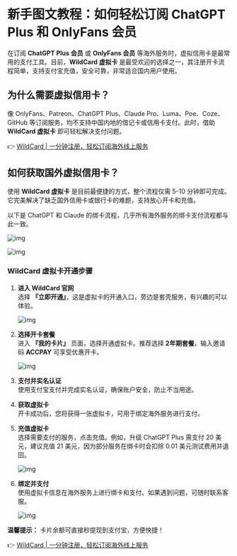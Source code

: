 # 新手图文教程：如何轻松订阅 ChatGPT Plus 和 OnlyFans 会员

在订阅 **ChatGPT Plus 会员** 或 **OnlyFans 会员** 等海外服务时，虚拟信用卡是最常用的支付工具。目前，**WildCard 虚拟卡** 是最受欢迎的选择之一，其注册开卡流程简单，支持支付宝充值，安全可靠，非常适合国内用户使用。

## 为什么需要虚拟信用卡？

像 OnlyFans、Patreon、ChatGPT Plus、Claude Pro、Luma、Poe、Coze、GitHub 等订阅服务，均不支持中国内地的借记卡或信用卡支付。此时，借助 **WildCard 虚拟卡** 即可轻松解决支付问题。

👉 [WildCard | 一分钟注册，轻松订阅海外线上服务](https://bbtdd.com/WildCard)

## 如何获取国外虚拟信用卡？

使用 **WildCard 虚拟卡** 是目前最便捷的方式，整个流程仅需 5-10 分钟即可完成。它完美解决了缺乏国外信用卡或银行卡的难题，支持放心开卡和充值。

以下是 ChatGPT 和 Claude 的绑卡流程，几乎所有海外服务的绑卡支付流程都与此一致。

![img](https://bbtdd.com/img/9728058700.webp)

![img](https://bbtdd.com/img/522884586492238.webp)

### WildCard 虚拟卡开通步骤

1. **进入 WildCard 官网**  
   选择 **『立即开通』**，这是虚拟卡的开通入口，旁边是套壳服务，有兴趣的可以体验。

   ![img](https://bbtdd.com/img/19416722.webp)

2. **选择开卡套餐**  
   进入 **『我的卡片』** 页面，选择开通虚拟卡。推荐选择 **2年期套餐**，输入邀请码 **ACCPAY** 可享受优惠开卡。

   ![img](https://bbtdd.com/img/228017669.webp)

3. **支付并实名认证**  
   使用支付宝支付并完成实名认证，确保账户安全，防止不当用途。

4. **获取虚拟卡**  
   开卡成功后，您将获得一张虚拟卡，可用于绑定海外服务进行支付。

   

5. **充值虚拟卡**  
   选择需要支付的服务，点击充值。例如，升级 ChatGPT Plus 需支付 20 美元，建议充值 21 美元，因为部分服务在绑卡时会扣除 0.01 美元测试费用并退回。

   ![img](https://bbtdd.com/img/8683421552551.webp)

6. **绑定并支付**  
   使用虚拟卡信息在海外服务上进行绑卡和支付。如果遇到问题，可随时联系客服。

   ![img](https://bbtdd.com/img/6589813014.webp)

**温馨提示：** 卡片余额可直接秒提现到支付宝，方便快捷！

👉 [WildCard | 一分钟注册，轻松订阅海外线上服务](https://bbtdd.com/WildCard)